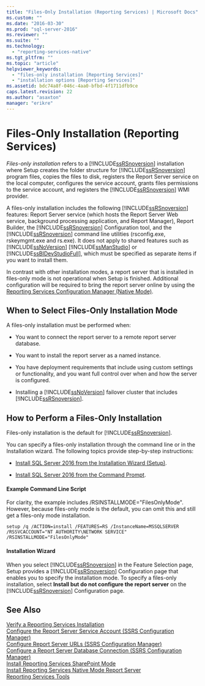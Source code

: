 ```yaml
---
title: "Files-Only Installation (Reporting Services) | Microsoft Docs"
ms.custom: ""
ms.date: "2016-03-30"
ms.prod: "sql-server-2016"
ms.reviewer: ""
ms.suite: ""
ms.technology: 
  - "reporting-services-native"
ms.tgt_pltfrm: ""
ms.topic: "article"
helpviewer_keywords: 
  - "files-only installation [Reporting Services]"
  - "installation options [Reporting Services]"
ms.assetid: bdc74a8f-046c-4aa0-bfbd-4f1711dfb9ce
caps.latest.revision: 22
ms.author: "asaxton"
manager: "erikre"
---
```

# Files-Only Installation (Reporting Services)
  *Files-only installation* refers to a [!INCLUDE[ssRSnoversion](../../../advanced-analytics/r-services/includes/ssrsnoversion-md.md)] installation where Setup creates the folder structure for [!INCLUDE[ssRSnoversion](../../../advanced-analytics/r-services/includes/ssrsnoversion-md.md)] program files, copies the files to disk, registers the Report Server service on the local computer, configures the service account, grants files permissions to the service account, and registers the [!INCLUDE[ssRSnoversion](../../../advanced-analytics/r-services/includes/ssrsnoversion-md.md)] WMI provider.  
  
 A files-only installation includes the following [!INCLUDE[ssRSnoversion](../../../advanced-analytics/r-services/includes/ssrsnoversion-md.md)] features: Report Server service (which hosts the Report Server Web service, background processing application, and Report Manager), Report Builder, the [!INCLUDE[ssRSnoversion](../../../advanced-analytics/r-services/includes/ssrsnoversion-md.md)] Configuration tool, and the [!INCLUDE[ssRSnoversion](../../../advanced-analytics/r-services/includes/ssrsnoversion-md.md)] command line utilities (rsconfig.exe, rskeymgmt.exe and rs.exe). It does not apply to shared features such as [!INCLUDE[ssNoVersion](../../../advanced-analytics/r-services/includes/ssnoversion-md.md)] [!INCLUDE[ssManStudio](../../../advanced-analytics/r-services/includes/ssmanstudio-md.md)] or [!INCLUDE[ssBIDevStudioFull](../../../analysis-services/includes/ssbidevstudiofull-md.md)], which must be specified as separate items if you want to install them.  
  
 In contrast with other installation modes, a report server that is installed in files-only mode is not operational when Setup is finished. Additional configuration will be required to bring the report server online by using the [Reporting Services Configuration Manager &#40;Native Mode&#41;](../../../reporting-services/install/windows/reporting-services-configuration-manager-native-mode.md).  
  
## When to Select Files-Only Installation Mode  
 A files-only installation must be performed when:  
  
-   You want to connect the report server to a remote report server database.  
  
-   You want to install the report server as a named instance.  
  
-   You have deployment requirements that include using custom settings or functionality, and you want full control over when and how the server is configured.  
  
-   Installing a [!INCLUDE[ssNoVersion](../../../advanced-analytics/r-services/includes/ssnoversion-md.md)] failover cluster that includes [!INCLUDE[ssRSnoversion](../../../advanced-analytics/r-services/includes/ssrsnoversion-md.md)].  
  
## How to Perform a Files-Only Installation  
 Files-only installation is the default for [!INCLUDE[ssRSnoversion](../../../advanced-analytics/r-services/includes/ssrsnoversion-md.md)].  
  
 You can specify a files-only installation through the command line or in the Installation wizard. The following topics provide step-by-step instructions:  
  
-   [Install SQL Server 2016 from the Installation Wizard &#40;Setup&#41;](../Topic/Install%20SQL%20Server%202016%20from%20the%20Installation%20Wizard%20\(Setup\).md).  
  
-   [Install SQL Server 2016 from the Command Prompt](../../../database-engine/install/windows/install-sql-server-2016-from-the-command-prompt.md).  
  
#### Example Command Line Script  
 For clarity, the example includes /RSINSTALLMODE="FilesOnlyMode". However, because files-only mode is the default, you can omit this and still get a files-only mode installation.  
  
```  
setup /q /ACTION=install /FEATURES=RS /InstanceName=MSSQLSERVER /RSSVCACCOUNT="NT AUTHORITY\NETWORK SERVICE" /RSINSTALLMODE="FilesOnlyMode"  
```  
  
#### Installation Wizard  
 When you select [!INCLUDE[ssRSnoversion](../../../advanced-analytics/r-services/includes/ssrsnoversion-md.md)] in the Feature Selection page, Setup provides a [!INCLUDE[ssRSnoversion](../../../advanced-analytics/r-services/includes/ssrsnoversion-md.md)] Configuration page that enables you to specify the installation mode. To specify a files-only installation, select **Install but do not configure the report server** on the [!INCLUDE[ssRSnoversion](../../../advanced-analytics/r-services/includes/ssrsnoversion-md.md)] Configuration page.  
  
## See Also  
 [Verify a Reporting Services Installation](../../../reporting-services/install/windows/verify-a-reporting-services-installation.md)   
 [Configure the Report Server Service Account &#40;SSRS Configuration Manager&#41;](../../../reporting-services/install/windows/configure-the-report-server-service-account-ssrs-configuration-manager.md)   
 [Configure Report Server URLs  &#40;SSRS Configuration Manager&#41;](../../../reporting-services/install/windows/configure-report-server-urls-ssrs-configuration-manager.md)   
 [Configure a Report Server Database Connection  &#40;SSRS Configuration Manager&#41;](../../../reporting-services/install/windows/configure-a-report-server-database-connection-ssrs-configuration-manager.md)   
 [Install Reporting Services SharePoint Mode](../../../reporting-services/install/windows/install-reporting-services-sharepoint-mode.md)   
 [Install Reporting Services Native Mode Report Server](../Topic/Install%20Reporting%20Services%20Native%20Mode%20Report%20Server.md)   
 [Reporting Services Tools](../../../reporting-services/tools/reporting-services-tools.md)  
  
  